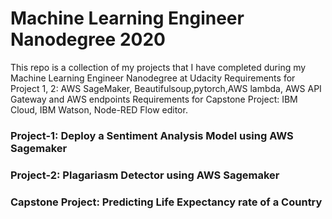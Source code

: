 # Machine Learning Engineer Nanodegree 2020
This repo is a collection of my projects that I have completed during my Machine Learning Engineer Nanodegree at Udacity
Requirements for Project 1, 2: AWS SageMaker, Beautifulsoup,pytorch,AWS lambda, AWS API Gateway and AWS endpoints
Requirements for Capstone Project: IBM Cloud, IBM Watson, Node-RED Flow editor.
### Project-1: Deploy a Sentiment Analysis Model using AWS Sagemaker
### Project-2: Plagariasm Detector using AWS Sagemaker
### Capstone Project: Predicting Life Expectancy rate of a Country
